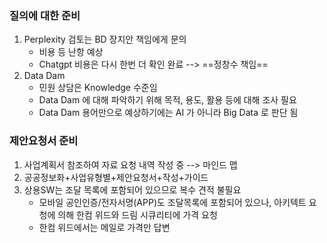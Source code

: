 ### 질의에 대한 준비
1. Perplexity 검토는 BD 장지안 책임에게 문의 
    - 비용 등 난항 예상
    - Chatgpt 비용은 다시 한번 더 확인 완료 --> ==정창수 책임==
2. Data Dam
    - 민원 상담은 Knowledge 수준임
    - Data Dam 에 대해 파악하기 위해 목적, 용도, 활용 등에 대해 조사 필요
    - Data Dam 용어만으로 예상하기에는 AI 가 아니라 Big Data 로 판단 됨

### 제안요청서 준비
  1. 사업계획서 참조하여 자료 요청 내역 작성 중 --> 마인드 맵
  2. 공공정보화+사업유형별+제안요청서+작성+가이드
  3. 상용SW는 조달 목록에 포함되어 있으므로 복수 견적 불필요
     + 모바일 공인인증/전자서명(APP)도 조달목록에 포함되어 있으나, 아키텍트 요청에 의해 한컴 위드와 드림 시큐리티에 가격 요청
     + 한컴 위드에서는 메일로 가격만 답변